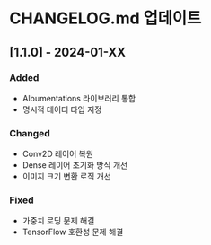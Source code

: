 # CHANGELOG.md 업데이트

## [1.1.0] - 2024-01-XX

### Added
- Albumentations 라이브러리 통합
- 명시적 데이터 타입 지정

### Changed
- Conv2D 레이어 복원
- Dense 레이어 초기화 방식 개선
- 이미지 크기 변환 로직 개선

### Fixed
- 가중치 로딩 문제 해결
- TensorFlow 호환성 문제 해결